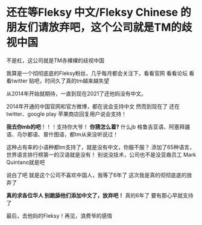 # 还在等Fleksy 中文/Fleksy Chinese 的朋友们请放弃吧，这个公司就是TM的歧视中国


不是杠，这公司就是TM赤裸裸的歧视中国

我算是一个彻彻底底的Fleksy粉丝，几乎每月都会关注下，看看官网 看看论坛 看看twitter 贴吧，时间久了真的tm越来越失望

从2014年开始就期待，一直到现在2021了还他妈没有中文。


2014年开通的中国官网和官方微博，都在说会支持中文
然而到现在了 还在twitter、google play 苹果商店回复用户说会支持！

**我去你mb的吧**！！！支持你大爷！
**你猜怎么着?** 什么jb 格鲁吉亚语、阿塞拜疆语、乌尔都语、普什图语，都tm从来没听说过！

这种占有率的小语种都tm支持了，就是没有中文，你服不服？
添加了65种语言，世界语言排行榜第一的汉语就是没有！
别说没技术，公司也不是没亚裔员工  Mark Quintano就是吧

说白了吧 就是这个公司不喜欢中国人，我等了6年了 这次我是真的彻彻底底的放弃了

**真的求各位华人 别跪舔他们添加中文了，放弃吧！** 真的6年了 要有那心早就支持了

最后，去他妈的Fleksy！再见，浪费爷的感情

